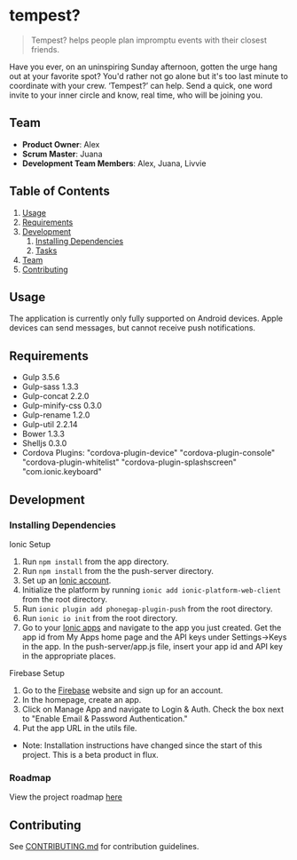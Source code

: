 # tempest?

>Tempest? helps people plan impromptu events with their closest friends.

Have you ever, on an uninspiring Sunday afternoon, gotten the urge hang out at your favorite spot? You'd rather not go alone but it's too last minute to coordinate with your crew. ‘Tempest?’ can help. Send a quick, one word invite to your inner circle and know, real time, who will be joining you. 

## Team

  - __Product Owner__: Alex
  - __Scrum Master__: Juana
  - __Development Team Members__: Alex, Juana, Livvie

## Table of Contents

1. [Usage](#Usage)
1. [Requirements](#requirements)
1. [Development](#development)
    1. [Installing Dependencies](#installing-dependencies)
    1. [Tasks](#tasks)
1. [Team](#team)
1. [Contributing](#contributing)

## Usage

The application is currently only fully supported on Android devices.  Apple devices can send messages, but cannot receive push notifications.

## Requirements

- Gulp 3.5.6
- Gulp-sass 1.3.3
- Gulp-concat 2.2.0
- Gulp-minify-css 0.3.0
- Gulp-rename 1.2.0
- Gulp-util 2.2.14
- Bower 1.3.3
- Shelljs 0.3.0
- Cordova Plugins:
    "cordova-plugin-device"
    "cordova-plugin-console"
    "cordova-plugin-whitelist"
    "cordova-plugin-splashscreen"
    "com.ionic.keyboard"


## Development

### Installing Dependencies

Ionic Setup
1. Run ```npm install``` from the app directory.
2. Run ```npm install``` from the the push-server directory.
3. Set up an [Ionic account](https://apps.ionic.io/signup).
4. Initialize the platform by running ```ionic add ionic-platform-web-client``` from the root directory.
5. Run ```ionic plugin add phonegap-plugin-push``` from the root directory.
6. Run ```ionic io init``` from the root directory.
7. Go to your [Ionic apps](https://apps.ionic.io) and navigate to the app you just created.  Get the app id from My Apps home page and the API keys under Settings->Keys in the app.  In the push-server/app.js file, insert your app id and API key in the appropriate places.

Firebase Setup
1. Go to the [Firebase](https://www.firebase.com) website and sign up for an account.
2. In the homepage, create an app.
3. Click on Manage App and navigate to Login & Auth.  Check the box next to "Enable Email & Password Authentication."
4. Put the app URL in the utils file.

* Note: Installation instructions have changed since the start of this project.  This is a beta product in flux.

### Roadmap

View the project roadmap [here](https://github.com/TRANSFIXED-PORTABELLA/TRANSFIXED-PORTABELLA/issues)


## Contributing

See [CONTRIBUTING.md](CONTRIBUTING.md) for contribution guidelines.